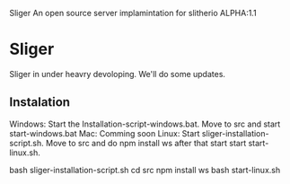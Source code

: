 Sliger An open source server implamintation for slitherio
ALPHA:1.1
# Sliger
Sliger in under heavry devoloping. We'll do some updates.

## Instalation
Windows: Start the Installation-script-windows.bat. Move to src and start start-windows.bat
Mac: Comming soon
Linux: Start sliger-installation-script.sh. Move to src and  do npm install ws after that start start start-linux.sh.

bash sliger-installation-script.sh
cd src
npm install ws
bash start-linux.sh
